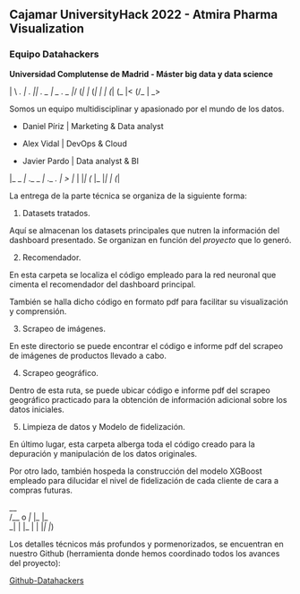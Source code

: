 ## Cajamar UniversityHack 2022 - Atmira Pharma Visualization

### Equipo Datahackers

**Universidad Complutense de Madrid - Máster big data y data science**



 | \  _. _|_  _. |_|  _.  _ |   _  ._ _ 
 |_/ (_|  |_ (_| | | (_| (_ |< (/_ | _> 
                                        

Somos un equipo multidisciplinar y apasionado por el mundo de los datos.

* Daniel Píriz | Marketing & Data analyst

* Alex Vidal   | DevOps & Cloud

* Javier Pardo | Data analyst & BI


                         
 |_  _ _|_ ._     _ _|_     ._ _. 
 |_ _>  |_ | |_| (_  |_ |_| | (_| 


La entrega de la parte técnica se organiza de la siguiente forma:

1. Datasets tratados.

Aquí se almacenan los datasets principales que nutren la información del dashboard presentado. Se organizan en función del *proyecto* que lo generó.

2. Recomendador.

En esta carpeta se localiza el código empleado para la red neuronal que cimenta el recomendador del dashboard principal.

También se halla dicho código en formato pdf para facilitar su visualización y comprensión.

3. Scrapeo de imágenes.

En este directorio se puede encontrar el código e informe pdf del scrapeo de imágenes de productos llevado a cabo.

4. Scrapeo geográfico.

Dentro de esta ruta, se puede ubicar código e informe pdf del scrapeo geográfico practicado para la obtención de información adicional sobre los datos iniciales.

5. Limpieza de datos y Modelo de fidelización.

En último lugar, esta carpeta alberga toda el código creado para la depuración y manipulación de los datos originales.

Por otro lado, también hospeda la construcción del modelo XGBoost empleado para dilucidar el nivel de fidelización de cada cliente de cara a compras futuras.


  __                   
 /__ o _|_ |_      |_  
 \_| |  |_ | | |_| |_) 
                       

Los detalles técnicos más profundos y pormenorizados, se encuentran en nuestro Github (herramienta donde hemos coordinado todos los avances del proyecto):
   
[Github-Datahackers](https://github.com/Alexvidalcor/DatathonProject)
